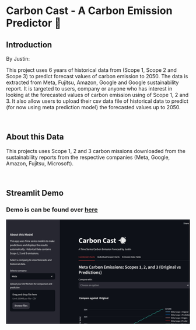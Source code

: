 # Carbon Cast - A Carbon Emission Predictor 💨 

## Introduction 
By Justin:

This project uses 6 years of historical data from (Scope 1, Scope 2 and Scope 3) to predict forecast values of carbon emission to 2050. The data is extracted from Meta, Fujitsu, Amazon, Google and Google sustainability report. It is targeted to users, company or anyone who has interest in looking at the forecasted values of carbon emission using of Scope 1, 2 and 3. It also allow users to upload their csv data file of historical data to predict (for now using meta prediction model) the forecasted values up to 2050.

</br>

## About this Data

This projects uses Scope 1, 2 and 3 carbon missions downloaded from the sustainability reports from the respective companies (Meta, Google, Amazon, Fujitsu, Microsoft). 

</br>

## Streamlit Demo

<h3>Demo is can be found over <a href = "https://carbon-cast.streamlit.app/">here</a></h3>
<img src="images/carboncast.jpg" alt="Image Description"></img>

